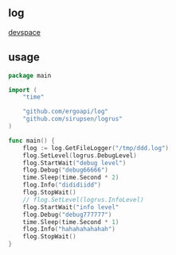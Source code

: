## log

[devspace](https://github.com/loft-sh/devspace/tree/master/pkg/util/log)

## usage 

```go
package main

import (
	"time"

	"github.com/ergoapi/log"
	"github.com/sirupsen/logrus"
)

func main() {
	flog := log.GetFileLogger("/tmp/ddd.log")
	flog.SetLevel(logrus.DebugLevel)
	flog.StartWait("debug level")
	flog.Debug("debug66666")
	time.Sleep(time.Second * 2)
	flog.Info("dididiidd")
	flog.StopWait()
	// flog.SetLevel(logrus.InfoLevel)
	flog.StartWait("info level"
	flog.Debug("debug777777")
	time.Sleep(time.Second * 1)
	flog.Info("hahahahahahah")
	flog.StopWait()
}

```